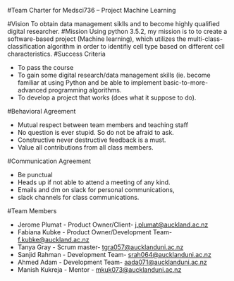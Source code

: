 #Team Charter for Medsci736 – Project Machine Learning

#Vision
To obtain data management siklls and to become highly qualified digital researcher.
#Mission
Using python 3.5.2, my mission is to to create a software-based project (Machine learning), which utilizes the multi-class-classification algorithm in order to identifiy cell type based on different cell characteristics.
#Success Criteria
- To pass the course
- To gain some digital research/data management skills (ie. become familiar at using Python and be able to implement basic-to-more-advanced programming algorithms.
- To develop a project that works (does what it suppose to do).

#Behavioral Agreement
- Mutual respect between team members and teaching staff
- No question is ever stupid. So do not be afraid to ask.
- Constructive never destructive feedback is a must.
- Value all contributions from all class members.

#Communication Agreement
- Be punctual
- Heads up if not able to attend a meeting of any kind.
- Emails and dm on slack for personal communications, 
- slack channels for class communications.


#Team Members
- Jerome Plumat - Product Owner/Client- j.plumat@auckland.ac.nz
- Fabiana Kubke - Product Owner/Development Team- f.kubke@auckland.ac.nz 
- Tanya Gray    - Scrum master- tgra057@aucklanduni.ac.nz
- Sanjid Rahman - Development Team- srah064@aucklanduni.ac.nz
- Ahmed Adam    - Development Team- aada071@aucklanduni.ac.nz
- Manish Kukreja - Mentor - mkuk073@aucklanduni.ac.nz


